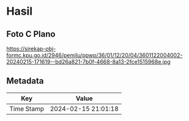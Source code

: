 # Hasil

## Foto C Plano

https://sirekap-obj-formc.kpu.go.id/2946/pemilu/ppwp/36/01/12/20/04/3601122004002-20240215-171619--bd26a821-7b0f-4668-8a13-2fce1515968e.jpg


## Metadata

| Key        | Value               |
| ---------- | ------------------- |
| Time Stamp | 2024-02-15 21:01:18 |



